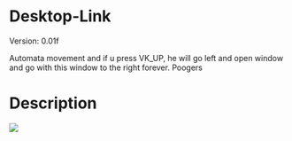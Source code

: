 # Desktop-Link
Version: 0.01f

Automata movement and if u press VK_UP, he will go left and open window and go with this window to the right forever. Poogers
# Description
![](link.gif)
